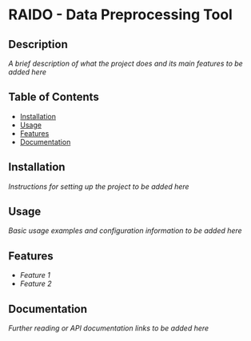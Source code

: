 # RAIDO - Data Preprocessing Tool

## Description
*A brief description of what the project does and its main features to be added here*

## Table of Contents
- [Installation](#installation)
- [Usage](#usage)
- [Features](#features)
- [Documentation](#documentation)

## Installation
*Instructions for setting up the project to be added here*

## Usage
*Basic usage examples and configuration information to be added here*

## Features
- *Feature 1*
- *Feature 2*

## Documentation
*Further reading or API documentation links to be added here*
